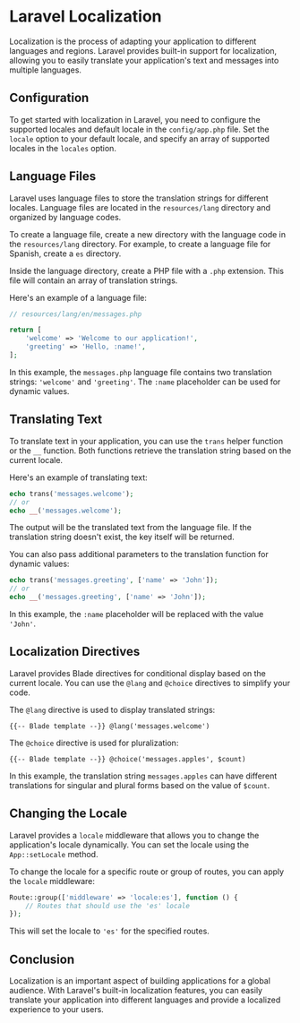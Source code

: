# Laravel Localization

Localization is the process of adapting your application to different languages and regions. Laravel provides built-in support for localization, allowing you to easily translate your application's text and messages into multiple languages.

## Configuration

To get started with localization in Laravel, you need to configure the supported locales and default locale in the `config/app.php` file. Set the `locale` option to your default locale, and specify an array of supported locales in the `locales` option.

## Language Files

Laravel uses language files to store the translation strings for different locales. Language files are located in the `resources/lang` directory and organized by language codes.

To create a language file, create a new directory with the language code in the `resources/lang` directory. For example, to create a language file for Spanish, create a `es` directory.

Inside the language directory, create a PHP file with a `.php` extension. This file will contain an array of translation strings.

Here's an example of a language file:

```php
// resources/lang/en/messages.php

return [
    'welcome' => 'Welcome to our application!',
    'greeting' => 'Hello, :name!',
];
```

In this example, the `messages.php` language file contains two translation strings: `'welcome'` and `'greeting'`. The `:name` placeholder can be used for dynamic values.

## Translating Text

To translate text in your application, you can use the `trans` helper function or the `__` function. Both functions retrieve the translation string based on the current locale.

Here's an example of translating text:

```php
echo trans('messages.welcome');
// or
echo __('messages.welcome');
```

The output will be the translated text from the language file. If the translation string doesn't exist, the key itself will be returned.

You can also pass additional parameters to the translation function for dynamic values:

```php
echo trans('messages.greeting', ['name' => 'John']);
// or
echo __('messages.greeting', ['name' => 'John']);
```

In this example, the `:name` placeholder will be replaced with the value `'John'`.

## Localization Directives

Laravel provides Blade directives for conditional display based on the current locale. You can use the `@lang` and `@choice` directives to simplify your code.

The `@lang` directive is used to display translated strings:

``{{-- Blade template --}}
@lang('messages.welcome')
``

The `@choice` directive is used for pluralization:

``{{-- Blade template --}}
@choice('messages.apples', $count)
``

In this example, the translation string `messages.apples` can have different translations for singular and plural forms based on the value of `$count`.

## Changing the Locale

Laravel provides a `locale` middleware that allows you to change the application's locale dynamically. You can set the locale using the `App::setLocale` method.

To change the locale for a specific route or group of routes, you can apply the `locale` middleware:

```php
Route::group(['middleware' => 'locale:es'], function () {
    // Routes that should use the 'es' locale
});
```

This will set the locale to `'es'` for the specified routes.

## Conclusion

Localization is an important aspect of building applications for a global audience. With Laravel's built-in localization features, you can easily translate your application into different languages and provide a localized experience to your users.
